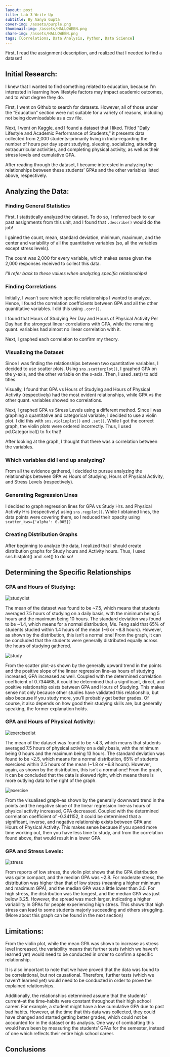 ```yaml
---
layout: post
title: Lab 3 Write-Up
subtitle: By Aanya Gupta
cover-img: /assets/purple.png
thumbnail-img: /assets/HALLOWEEN.png
share-img: /assets/HALLOWEEN.png
tags: [Correlations, Data Analysis, Python, Data Science]
---
```


First, I read the assignment description, and realized that I needed to find a dataset! 

## Initial Research:

I knew that I wanted to find something related to education, because I’m interested in learning how lifestyle factors may impact academic outcomes, and to what degree they do.

First, I went on Github to search for datasets. However, all of those under the “Education” section were not suitable for a variety of reasons, including not being downloadable as a csv file. 

Next, I went on Kaggle, and I found a dataset that I liked. Titled "Daily Lifestyle and Academic Performance of Students," it presents data collected from 2,000 students–primarily living in India–regarding the number of hours per day spent studying, sleeping, socializing, attending extracurricular activities, and completing physical activity, as well as their stress levels and cumulative GPA. 

After reading through the dataset, I became interested in analyzing the relationships between these students’ GPAs and the other variables listed above, respectively. 

## Analyzing the Data:

### Finding General Statistics

First, I statistically analyzed the dataset. To do so, I referred back to our past assignments from this unit, and I found that `.describe()` would do the job! 

I gained the count, mean, standard deviation, minimum, maximum, and the center and variability of all the quantitative variables (so, all the variables except stress levels). 

The count was 2,000 for every variable, which makes sense given the 2,000 responses received to collect this data. 

*I’ll refer back to these values when analyzing specific relationships!*

### Finding Correlations

Initially, I wasn’t sure which specific relationships I wanted to analyze. Hence, I found the correlation coefficients between GPA and all the other quantitative variables. I did this using `.corr()`.

I found that Hours of Studying Per Day and Hours of Physical Activity Per Day had the strongest linear correlations with GPA, while the remaining quant. variables had almost no linear correlation with it. 

Next, I graphed each correlation to confirm my theory. 

### Visualizing the Dataset

Since I was finding the relationships between two quantitative variables, I decided to use scatter plots. Using `sns.scatterplot()`, I graphed GPA on the y-axis, and the other variable on the x-axis. Then, I used .set() to add titles. 

Visually, I found that GPA vs Hours of Studying and Hours of Physical Activity (respectively) had the most evident relationships, while GPA vs the other quant. variables showed no correlations. 

Next, I graphed GPA vs Stress Levels using a different method. Since I was graphing a quantitative and categorical variable, I decided to use a violin plot. I did this with `sns.violinplot()` and `.set()`. While I got the correct graph, the violin plots were ordered incorrectly. Thus, I used pd.Categorical() to fix that! 

After looking at the graph, I thought that there was a correlation between the variables.

### Which variables did I end up analyzing?

From all the evidence gathered, I decided to pursue analyzing the relationships between GPA vs Hours of Studying, Hours of Physical Activity, and Stress Levels (respectively). 

### Generating Regression Lines 

I decided to graph regression lines for GPA vs Study Hrs. and Physical Activity Hrs (respectively) using `sns.regplot()`. While I obtained lines, the data points were covering them, so I reduced their opacity using `scatter_kws={'alpha': 0.005})`

### Creating Distribution Graphs

After beginning to analyze the data, I realized that I should create distribution graphs for Study hours and Activity hours. Thus, I used sns.histplot() and .set() to do so! 

## Determining the Specific Relationships

### GPA and Hours of Studying:

![studydist](/assets/studydist.png)

The mean of the dataset was found to be ~7.5, which means that students averaged 7.5 hours of studying on a daily basis, with the minimum being 5 hours and the maximum being 10 hours. The standard deviation was found to be ~1.4, which means for a normal distribution, Ms. Feng said that 65% of students studied within 1.4 hours of the mean (~6 or ~8.8 hours). However, as shown by the distribution, this isn’t a normal one! From the graph, it can be concluded that the students were generally distributed equally across the hours of studying gathered. 

![study](/assets/study.png)

From the scatter plot–as shown by the generally upward trend in the points and the positive slope of the linear regression line–as hours of studying increased, GPA increased as well. Coupled with the determined correlation coefficient of 0.734468, it could be determined that a significant, direct, and positive relationship exists between GPA and Hours of Studying. This makes sense not only because other studies have validated this relationship, but also because if you study more, you’ll probably get better grades. Of course, it also depends on how good their studying skills are, but generally speaking, the former explanation holds. 

### GPA and Hours of Physical Activity:

![exercisedist](/assets/exercisedist.png)

The mean of the dataset was found to be ~4.3, which means that students averaged 7.5 hours of physical activity on a daily basis, with the minimum being 0 hours and the maximum being 13 hours. The standard deviation was found to be ~2.5, which means for a normal distribution, 65% of students exercised within 2.5 hours of the mean (~1.8 or ~6.8 hours). However, again, as shown by the distribution, this isn’t a normal one! From the graph, it can be concluded that the data is skewed right, which means there is more outlying data to the right of the graph. 

![exercise](/assets/exercise.png)

From the visualised graph–as shown by the generally downward trend in the points and the negative slope of the linear regression line–as hours of physical activity increased, GPA decreased. Coupled with the determined correlation coefficient of -0.341152, it could be determined that a significant, inverse, and negative relationship exists between GPA and Hours of Physical Activity. This makes sense because if you spend more time working out, then you have less time to study, and from the correlation found above, that would result in a lower GPA. 

### GPA and Stress Levels:

![stress](/assets/stress.png)

From reports of low stress, the violin plot shows that the GPA distribution was quite compact, and the median GPA was ~2.8. For moderate stress, the distribution was higher than that of low stress (meaning a higher minimum and maximum GPA), and the median GPA was a little lower than 3.0. For high stress, the distribution was the longest, and the median GPA was just below 3.25. However, the spread was much larger, indicating a higher variability in GPAs for people experiencing high stress. This shows that high stress can lead to some students majorly succeeding and others struggling. (More about this graph can be found in the next section)

## Limitations:

From the violin plot, while the mean GPA was shown to increase as stress level increased, the variability means that further tests (which we haven’t learned yet) would need to be conducted in order to confirm a specific relationship. 

It is also important to note that we have proved that the data was found to be correlational, but not causational. Therefore, further tests (which we haven’t learned yet) would need to be conducted in order to prove the explained relationships. 

Additionally, the relationships determined assume that the students’ current–at the time–habits were constant throughout their high school career. For example, a student might have a low cumulative GPA due to past bad habits. However, at the time that this data was collected, they could have changed and started getting better grades, which could not be accounted for in the dataset or its analysis. One way of combatting this would have been by measuring the students’ GPAs for the semester, instead of one which reflects their entire high school career. 

## Conclusions
